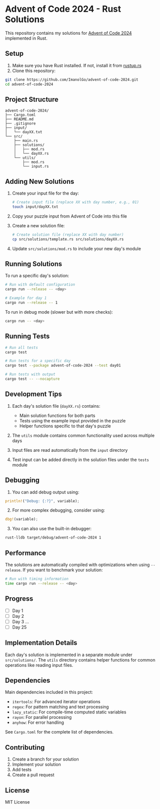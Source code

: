 # Advent of Code 2024 - Rust Solutions

This repository contains my solutions for [Advent of Code 2024](https://adventofcode.com/2024) implemented in Rust.

## Setup

1. Make sure you have Rust installed. If not, install it from [rustup.rs](https://rustup.rs/)
2. Clone this repository:
```bash
git clone https://github.com/ImanolGo/advent-of-code-2024.git
cd advent-of-code-2024
```

## Project Structure

```
advent-of-code-2024/
├── Cargo.toml
├── README.md
├── .gitignore
├── input/
│   └── dayXX.txt
└── src/
    ├── main.rs
    ├── solutions/
    │   ├── mod.rs
    │   └── dayXX.rs
    └── utils/
        ├── mod.rs
        └── input.rs
```

## Adding New Solutions

1. Create your input file for the day:
   ```bash
   # Create input file (replace XX with day number, e.g., 01)
   touch input/dayXX.txt
   ```

2. Copy your puzzle input from Advent of Code into this file

3. Create a new solution file:
   ```bash
   # Create solution file (replace XX with day number)
   cp src/solutions/template.rs src/solutions/dayXX.rs
   ```

4. Update `src/solutions/mod.rs` to include your new day's module

## Running Solutions

To run a specific day's solution:

```bash
# Run with default configuration
cargo run --release -- <day>

# Example for day 1
cargo run --release -- 1
```

To run in debug mode (slower but with more checks):
```bash
cargo run -- <day>
```

## Running Tests

```bash
# Run all tests
cargo test

# Run tests for a specific day
cargo test --package advent-of-code-2024 --test day01

# Run tests with output
cargo test -- --nocapture
```

## Development Tips

1. Each day's solution file (`dayXX.rs`) contains:
   - Main solution functions for both parts
   - Tests using the example input provided in the puzzle
   - Helper functions specific to that day's puzzle

2. The `utils` module contains common functionality used across multiple days

3. Input files are read automatically from the `input` directory

4. Test input can be added directly in the solution files under the `tests` module

## Debugging

1. You can add debug output using:
```rust
println!("Debug: {:?}", variable);
```

2. For more complex debugging, consider using:
```rust
dbg!(variable);
```

3. You can also use the built-in debugger:
```bash
rust-lldb target/debug/advent-of-code-2024 1
```

## Performance

The solutions are automatically compiled with optimizations when using `--release`. If you want to benchmark your solution:

```bash
# Run with timing information
time cargo run --release -- <day>
```

## Progress

- [ ] Day 1
- [ ] Day 2
- [ ] Day 3
...
- [ ] Day 25

## Implementation Details

Each day's solution is implemented in a separate module under `src/solutions/`. The `utils` directory contains helper functions for common operations like reading input files.

## Dependencies

Main dependencies included in this project:
- `itertools`: For advanced iterator operations
- `regex`: For pattern matching and text processing
- `lazy_static`: For compile-time computed static variables
- `rayon`: For parallel processing
- `anyhow`: For error handling

See `Cargo.toml` for the complete list of dependencies.

## Contributing

1. Create a branch for your solution
2. Implement your solution
3. Add tests
4. Create a pull request

## License

MIT License